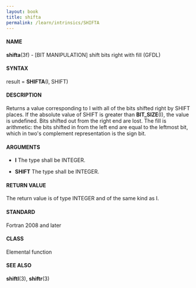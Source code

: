 ```yaml
---
layout: book
title: shifta
permalink: /learn/intrinsics/SHIFTA
---
```

#### NAME

__shifta__(3f) - \[BIT MANIPULATION\] shift bits right with fill
(GFDL)

#### SYNTAX

result = __SHIFTA__(I, SHIFT)

#### DESCRIPTION

Returns a value corresponding to I with all of the bits shifted right by
SHIFT places. If the absolute value of SHIFT is greater than
__BIT\_SIZE__(I), the value is undefined. Bits shifted out from the
right end are lost. The fill is arithmetic: the bits shifted in from the
left end are equal to the leftmost bit, which in two's complement
representation is the sign bit.

#### ARGUMENTS

  - __I__
    The type shall be INTEGER.

  - __SHIFT__
    The type shall be INTEGER.

#### RETURN VALUE

The return value is of type INTEGER and of the same kind as I.

#### STANDARD

Fortran 2008 and later

#### CLASS

Elemental function

#### SEE ALSO

__shiftl__(3), __shiftr__(3)
